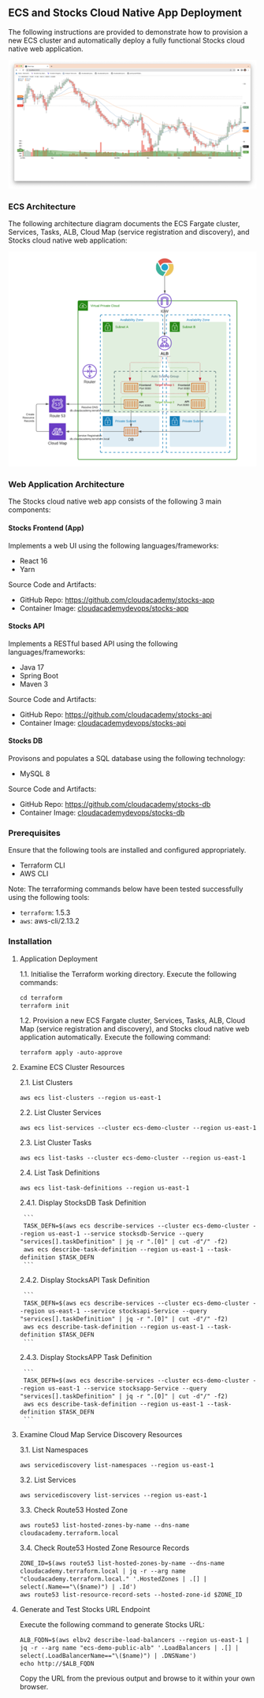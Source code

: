 ## ECS and Stocks Cloud Native App Deployment
The following instructions are provided to demonstrate how to provision a new ECS cluster and automatically deploy a fully functional Stocks cloud native web application.

![Stocks App](/docs/stocks.png)

### ECS Architecture
The following architecture diagram documents the ECS Fargate cluster, Services, Tasks, ALB, Cloud Map (service registration and discovery), and Stocks cloud native web application:

![Stocks App](/docs/ecs-stocks.png)

### Web Application Architecture
The Stocks cloud native web app consists of the following 3 main components:

#### Stocks Frontend (App)

Implements a web UI using the following languages/frameworks:

- React 16
- Yarn

Source Code and Artifacts:

- GitHub Repo: https://github.com/cloudacademy/stocks-app
- Container Image: [cloudacademydevops/stocks-app](https://hub.docker.com/r/cloudacademydevops/stocks-app)

#### Stocks API

Implements a RESTful based API using the following languages/frameworks:

- Java 17
- Spring Boot
- Maven 3

Source Code and Artifacts:

- GitHub Repo: https://github.com/cloudacademy/stocks-api
- Container Image: [cloudacademydevops/stocks-api](https://hub.docker.com/r/cloudacademydevops/stocks-api)

#### Stocks DB

Provisons and populates a SQL database using the following technology:

- MySQL 8

Source Code and Artifacts:

- GitHub Repo: https://github.com/cloudacademy/stocks-db
- Container Image: [cloudacademydevops/stocks-db](https://hub.docker.com/r/cloudacademydevops/stocks-db)

### Prerequisites
Ensure that the following tools are installed and configured appropriately.

- Terraform CLI
- AWS CLI

Note: The terraforming commands below have been tested successfully using the following tools:

- `terraform`: 1.5.3
- `aws`: aws-cli/2.13.2

### Installation

1. Application Deployment

    1.1. Initialise the Terraform working directory. Execute the following commands:

    ```
    cd terraform
    terraform init
    ```

    1.2. Provision a new ECS Fargate cluster, Services, Tasks, ALB, Cloud Map (service registration and discovery), and Stocks cloud native web application automatically. Execute the following command:

    ```
    terraform apply -auto-approve
    ```

2. Examine ECS Cluster Resources

    2.1. List Clusters

    ```
    aws ecs list-clusters --region us-east-1
    ```

    2.2. List Cluster Services

    ```
    aws ecs list-services --cluster ecs-demo-cluster --region us-east-1
    ```

    2.3. List Cluster Tasks
    ```
    aws ecs list-tasks --cluster ecs-demo-cluster --region us-east-1
    ```

    2.4. List Task Definitions

    ```
    aws ecs list-task-definitions --region us-east-1
    ```

    2.4.1. Display StocksDB Task Definition 

        ```
        TASK_DEFN=$(aws ecs describe-services --cluster ecs-demo-cluster --region us-east-1 --service stocksdb-Service --query "services[].taskDefinition" | jq -r ".[0]" | cut -d"/" -f2)
        aws ecs describe-task-definition --region us-east-1 --task-definition $TASK_DEFN
        ```

    2.4.2. Display StocksAPI Task Definition 

        ```
        TASK_DEFN=$(aws ecs describe-services --cluster ecs-demo-cluster --region us-east-1 --service stocksapi-Service --query "services[].taskDefinition" | jq -r ".[0]" | cut -d"/" -f2)
        aws ecs describe-task-definition --region us-east-1 --task-definition $TASK_DEFN
        ```

    2.4.3. Display StocksAPP Task Definition 

        ```
        TASK_DEFN=$(aws ecs describe-services --cluster ecs-demo-cluster --region us-east-1 --service stocksapp-Service --query "services[].taskDefinition" | jq -r ".[0]" | cut -d"/" -f2)
        aws ecs describe-task-definition --region us-east-1 --task-definition $TASK_DEFN
        ```

3. Examine Cloud Map Service Discovery Resources

    3.1. List Namespaces

    ```
    aws servicediscovery list-namespaces --region us-east-1
    ```

    3.2. List Services

    ```
    aws servicediscovery list-services --region us-east-1
    ```

    3.3. Check Route53 Hosted Zone

    ```
    aws route53 list-hosted-zones-by-name --dns-name cloudacademy.terraform.local
    ```

    3.4. Check Route53 Hosted Zone Resource Records

    ```
    ZONE_ID=$(aws route53 list-hosted-zones-by-name --dns-name cloudacademy.terraform.local | jq -r --arg name "cloudacademy.terraform.local." '.HostedZones | .[] | select(.Name=="\($name)") | .Id')
    aws route53 list-resource-record-sets --hosted-zone-id $ZONE_ID
    ```

4. Generate and Test Stocks URL Endpoint

    Execute the following command to generate Stocks URL:

    ```
    ALB_FQDN=$(aws elbv2 describe-load-balancers --region us-east-1 | jq -r --arg name "ecs-demo-public-alb" '.LoadBalancers | .[] | select(.LoadBalancerName=="\($name)") | .DNSName')
    echo http://$ALB_FQDN
    ```

    Copy the URL from the previous output and browse to it within your own browser.